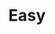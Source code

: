 ---
title: Easy
layout: pose.njk
tags: [pose,seated]
asana: Sukhasana
english: Easy
type: seated
firstused: 4th century
wikipedia: https://en.wikipedia.org/wiki/Sukhasana
---